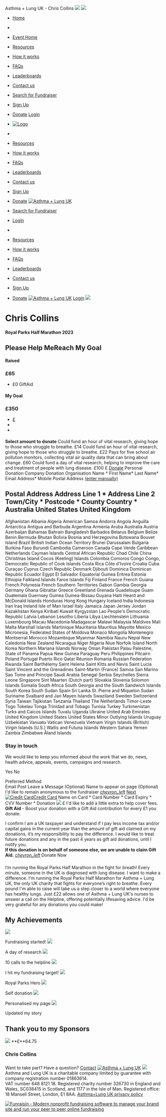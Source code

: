 
  
Asthma + Lung UK - Chris Collins
![](https://www.facebook.com/tr?id=512916012219561&ev=PageView&noscript=1)
![](https://www.facebook.com/tr?id=1918958468428357&ev=PageView&noscript=1)
* [Home](/)
* 
* [Event Home](https://join.aluk.org.uk/event/rphm/home)
* [Resources](https://join.aluk.org.uk/event/rphm/about-us)
* [How it works](https://join.aluk.org.uk/event/rphm/how-it-works)
* [FAQs](https://join.aluk.org.uk/event/rphm/faq)
* [Leaderboards](https://join.aluk.org.uk/event/rphm/leaderboard)
* [Contact us](https://join.aluk.org.uk/event/rphm/contact)
* [Search for Fundraiser](/event/rphm/sponsor)
* [Sign Up](/rphm-register-select)
* [Donate](https://join.aluk.org.uk/event/rphm/donate)
[Login](/login)
 
* [![Logo](https://d3g83p5zqy4ufy.cloudfront.net/bzmy0x588g5.png)](https://join.aluk.org.uk/event/rphm/home "Logo")
* 
* [Resources](https://join.aluk.org.uk/event/rphm/about-us)
* [How it works](https://join.aluk.org.uk/event/rphm/how-it-works)
* [FAQs](https://join.aluk.org.uk/event/rphm/faq)
* [Leaderboards](https://join.aluk.org.uk/event/rphm/leaderboard)
* [Contact us](https://join.aluk.org.uk/event/rphm/contact)
* [Sign Up](/rphm-register-select)
* [Donate](https://join.aluk.org.uk/event/rphm/donate)
[![Asthma + Lung UK](https://d3g83p5zqy4ufy.cloudfront.net/72xmx68coqw44.png)](/event/rphm/home)
* [Search for Fundraiser](/event/rphm/sponsor)
* [Login](/login)
* 
* [Resources](https://join.aluk.org.uk/event/rphm/about-us)
* [How it works](https://join.aluk.org.uk/event/rphm/how-it-works)
* [FAQs](https://join.aluk.org.uk/event/rphm/faq)
* [Leaderboards](https://join.aluk.org.uk/event/rphm/leaderboard)
* [Contact us](https://join.aluk.org.uk/event/rphm/contact)
* [Sign Up](/rphm-register-select)
* [Donate](https://join.aluk.org.uk/event/rphm/donate)
[![Asthma + Lung UK](https://d3g83p5zqy4ufy.cloudfront.net/5fqbjnyqv9wcws8g.png)](/event/rphm/home)
[Login](#)
![](https://d3g83p5zqy4ufy.cloudfront.net/7314858bf818d5a366a703fea06e4a57.jpg)
# Chris Collins
#### Royal Parks Half Marathon 2023
## Please Help MeReach My Goal
#### Raised
### **£65**
+ £0 GiftAid
#### My Goal
### **£350**
 
* [£](javascript:;)
* 
* 
#### 
**Select amount to donate**
Could fund an hour of vital research, giving hope to those who struggle to breathe.
£14
Could fund an hour of vital research, giving hope to those who struggle to breathe.
£22
Pays for five school air pollution monitors, collecting vital air quality data that can bring about change.
£60
Could fund a day of vital research, helping to improve the care and treatment of people with lung disease.
£100
£
[Donate](javascript:;)
 Personal Donation 
 Company Donation 
Organisation Name \*
First Name\*
Last Name\*
Email Address\*
Mobile 
Postal Address [(enter manually)](javascript:;)
#### 
 Postal Address
Address Line 1 \*
Address Line 2 
Town/City \*
Postcode \*
County 
Country \*
Australia
United States
United Kingdom
---------------------
Afghanistan
Albania
Algeria
American Samoa
Andorra
Angola
Anguilla
Antarctica
Antigua and Barbuda
Argentina
Armenia
Aruba
Australia
Austria
Azerbaijan
Bahamas
Bahrain
Bangladesh
Barbados
Belarus
Belgium
Belize
Benin
Bermuda
Bhutan
Bolivia
Bosnia and Herzegovina
Botswana
Bouvet Island
Brazil
British Indian Ocean Territory
Brunei Darussalam
Bulgaria
Burkina Faso
Burundi
Cambodia
Cameroon
Canada
Cape Verde
Caribbean Netherlands 
Cayman Islands
Central African Republic
Chad
Chile
China
Christmas Island
Cocos (Keeling) Islands
Colombia
Comoros
Congo
Congo, Democratic Republic of
Cook Islands
Costa Rica
Côte d'Ivoire
Croatia
Cuba
Curaçao
Cyprus
Czech Republic
Denmark
Djibouti
Dominica
Dominican Republic
Ecuador
Egypt
El Salvador
Equatorial Guinea
Eritrea
Estonia
Ethiopia
Falkland Islands
Faroe Islands
Fiji
Finland
France
French Guiana
French Polynesia
French Southern Territories
Gabon
Gambia
Georgia
Germany
Ghana
Gibraltar
Greece
Greenland
Grenada
Guadeloupe
Guam
Guatemala
Guernsey
Guinea
Guinea-Bissau
Guyana
Haiti
Heard and McDonald Islands
Honduras
Hong Kong
Hungary
Iceland
India
Indonesia
Iran
Iraq
Ireland
Isle of Man
Israel
Italy
Jamaica
Japan
Jersey
Jordan
Kazakhstan
Kenya
Kiribati
Kuwait
Kyrgyzstan
Lao People's Democratic Republic
Latvia
Lebanon
Lesotho
Liberia
Libya
Liechtenstein
Lithuania
Luxembourg
Macau
Macedonia
Madagascar
Malawi
Malaysia
Maldives
Mali
Malta
Marshall Islands
Martinique
Mauritania
Mauritius
Mayotte
Mexico
Micronesia, Federated States of
Moldova
Monaco
Mongolia
Montenegro
Montserrat
Morocco
Mozambique
Myanmar
Namibia
Nauru
Nepal
New Caledonia
New Zealand
Nicaragua
Niger
Nigeria
Niue
Norfolk Island
North Korea
Northern Mariana Islands
Norway
Oman
Pakistan
Palau
Palestine, State of
Panama
Papua New Guinea
Paraguay
Peru
Philippines
Pitcairn
Poland
Portugal
Puerto Rico
Qatar
Réunion
Romania
Russian Federation
Rwanda
Saint Barthélemy
Saint Helena
Saint Kitts and Nevis
Saint Lucia
Saint Vincent and the Grenadines
Saint-Martin (France)
Samoa
San Marino
Sao Tome and Principe
Saudi Arabia
Senegal
Serbia
Seychelles
Sierra Leone
Singapore
Sint Maarten (Dutch part)
Slovakia
Slovenia
Solomon Islands
Somalia
South Africa
South Georgia and the South Sandwich Islands
South Korea
South Sudan
Spain
Sri Lanka
St. Pierre and Miquelon
Sudan
Suriname
Svalbard and Jan Mayen Islands
Swaziland
Sweden
Switzerland
Syria
Taiwan
Tajikistan
Tanzania
Thailand
The Netherlands
Timor-Leste
Togo
Tokelau
Tonga
Trinidad and Tobago
Tunisia
Turkey
Turkmenistan
Turks and Caicos Islands
Tuvalu
Uganda
Ukraine
United Arab Emirates
United Kingdom
United States
United States Minor Outlying Islands
Uruguay
Uzbekistan
Vanuatu
Vatican
Venezuela
Vietnam
Virgin Islands (British)
Virgin Islands (U.S.)
Wallis and Futuna Islands
Western Sahara
Yemen
Zambia
Zimbabwe
Åland Islands
### Stay in touch
We would like to keep you informed about the work that we do, news, health advice, appeals, events, campaigns and research. 
 
 Yes 
 No 

 Preferred Method  
 Email  Post 
Leave a Message (Optional)
Name to appear on page (Optional)
 I'd like to remain anonymous to the fundraiser
[*chevron\_left*](javascript:;)
[Next](javascript:;)
[![Credit Card](https://d1p2vuwzdwq826.cloudfront.net/cacd2a43ec8cb767ea934456b7916b4f.svg)Credit Card](javascript:void(0);)
Name on Card \*
Card Number \*
Card Expiry \*
CVV Number \*
Donation
![](/funraisin.4.1/images/cvv.png)
£
 I'd like to add a little extra to help cover fees. 
 **Gift Aid** - Boost your donation with a Gift Aid contribution for every £1 you donate.  

I confirm I am a UK taxpayer and understand if I pay less income tax and/or capital gains in the current year than the amount of gift aid claimed on my donations, it’s my responsibility to pay the difference. I would like to treat future donations and any in the past 4 years as gift aid donations, until I notify you.   
**If this donation is on behalf of someone else, we are unable to claim Gift Aid.**
[*chevron\_left*](javascript:;)
Donate Now
 
 
### 
 I’m running the Royal Parks Half Marathon in the fight for breath!
Every minute, someone in the UK is diagnosed with lung disease. I want to make a difference. I'm running the Royal Parks Half Marathon for Asthma + Lung UK, the only UK charity that fights for everyone’s right to breathe. Every pound I'm able to raise will take us a step closer to a world where everyone has healthy lungs.
Just £22 allows one of Asthma + Lung UK's nurses to answer a call on the Helpline, offering potentially lifesaving advice. I'd be very grateful for any donations you could make!
 
 
## My Achievements
![](https://d3g83p5zqy4ufy.cloudfront.net/4qdztbe2jhmow.png)

 Fundraising started! 
![](https://d3g83p5zqy4ufy.cloudfront.net/zxaoqzi4kpw4k888.png)

 A day of research 
![](https://d3g83p5zqy4ufy.cloudfront.net/5r28pp67rt0kok.png)

 10 calls to the helpline 
![](https://d3g83p5zqy4ufy.cloudfront.net/3l7er7nom13b.png)

 I hit my fundraising target! 
![](https://d3g83p5zqy4ufy.cloudfront.net/mxgcyczzxr9.png)

 Royal Parks Hero 
![](https://d3g83p5zqy4ufy.cloudfront.net/nr5v9ifboj4.png)

 Self donation 
![](https://d3g83p5zqy4ufy.cloudfront.net/1zywixi2n47.png)

 Personalised my page 
![](https://d3g83p5zqy4ufy.cloudfront.net/guhb8pm12ts8so.png)

 Updated my story 
## Thank you to my Sponsors
![](https://d3g83p5zqy4ufy.cloudfront.net/7314858bf818d5a366a703fea06e4a57.jpg) 
**£**64.75 
### Chris Collins
### 
 Want to take part? Have a question?
[Contact](https://join.aluk.org.uk/event/clean-air-champions/contact)
[![Asthma + Lung UK](https://d3g83p5zqy4ufy.cloudfront.net/72xmx68coqw44.png)](/event/rphm/home)
![](https://d3g83p5zqy4ufy.cloudfront.net/30b844a89e9baa5c870ee53f1015abdc.png)
Asthma and Lung UK is a charitable company limited by guarantee with company registration number 01863614.  
VAT number 648 ‍8121 18. Registered charity number 326730 in England and Wales, SC038415 in Scotland, and 1177 in the Isle of Man.
Registered office: 18 Mansell Street, London, E1 8AA.
[Asthma+Lung UK privacy policy](https://www.asthmaandlung.org.uk/policies/) 
 
[![Funraisin - Modern nonprofit fundraising software to manage your brand site and run your peer to peer online fundraising](https://d3g83p5zqy4ufy.cloudfront.net/fbq819pscgocgsg.svg)](http://www.funraisin.co?utm_medium=customer&utm_source=Asthma+%2B+Lung+UK)
